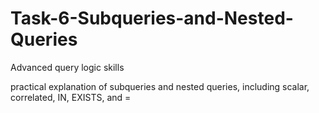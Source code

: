 # Task-6-Subqueries-and-Nested-Queries
Advanced query logic skills

practical explanation of subqueries and nested queries, including scalar, correlated, IN, EXISTS, and =
